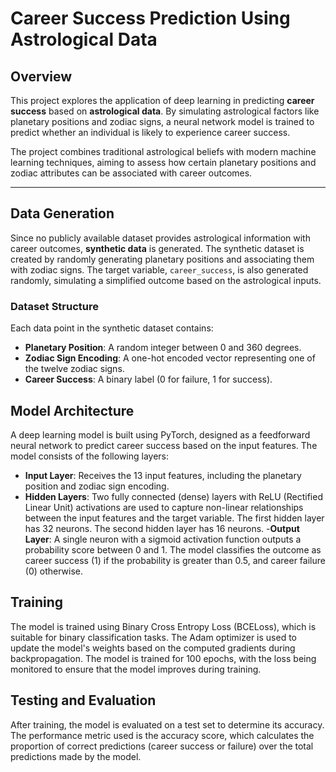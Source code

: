 # Career Success Prediction Using Astrological Data

## Overview
This project explores the application of deep learning in predicting **career success** based on **astrological data**. By simulating astrological factors like planetary positions and zodiac signs, a neural network model is trained to predict whether an individual is likely to experience career success.

The project combines traditional astrological beliefs with modern machine learning techniques, aiming to assess how certain planetary positions and zodiac attributes can be associated with career outcomes.

---

## Data Generation

Since no publicly available dataset provides astrological information with career outcomes, **synthetic data** is generated. The synthetic dataset is created by randomly generating planetary positions and associating them with zodiac signs. The target variable, `career_success`, is also generated randomly, simulating a simplified outcome based on the astrological inputs.

### Dataset Structure

Each data point in the synthetic dataset contains:

- **Planetary Position**: A random integer between 0 and 360 degrees.
- **Zodiac Sign Encoding**: A one-hot encoded vector representing one of the twelve zodiac signs.
- **Career Success**: A binary label (0 for failure, 1 for success).
## Model Architecture
A deep learning model is built using PyTorch, designed as a feedforward neural network to predict career success based on the input features. The model consists of the following layers:

- **Input Layer**: Receives the 13 input features, including the planetary position and zodiac sign encoding.
- **Hidden Layers**: Two fully connected (dense) layers with ReLU (Rectified Linear Unit) activations are used to capture non-linear relationships between the input features and the target variable.
  The first hidden layer has 32 neurons.
  The second hidden layer has 16 neurons.
-**Output Layer**: A single neuron with a sigmoid activation function outputs a probability score between 0 and 1. The model classifies the outcome as career success (1) if the probability is greater than 0.5, and career failure (0) otherwise.
## Training
The model is trained using Binary Cross Entropy Loss (BCELoss), which is suitable for binary classification tasks. The Adam optimizer is used to update the model's weights based on the computed gradients during backpropagation. The model is trained for 100 epochs, with the loss being monitored to ensure that the model improves during training.

## Testing and Evaluation
After training, the model is evaluated on a test set to determine its accuracy. The performance metric used is the accuracy score, which calculates the proportion of correct predictions (career success or failure) over the total predictions made by the model.
